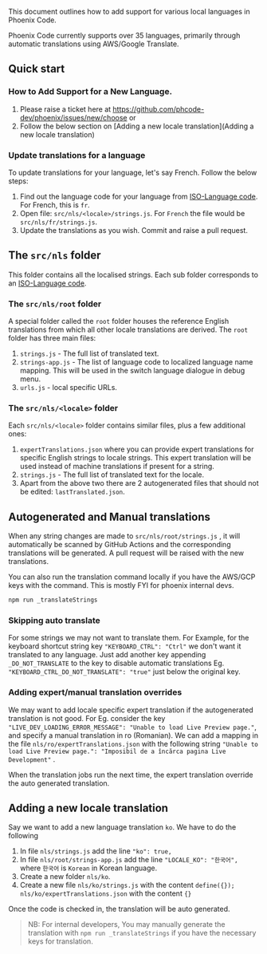 This document outlines how to add support for various local languages in Phoenix Code.

Phoenix Code currently supports over 35 languages, primarily through automatic translations using AWS/Google Translate.

## Quick start

### How to Add Support for a New Language.
1. Please raise a ticket here at https://github.com/phcode-dev/phoenix/issues/new/choose 
    or 
2. Follow the below section on [Adding a new locale translation](Adding a new locale translation)

### Update translations for a language
To update translations for your language, let's say French.
Follow the below steps:
1. Find out the language code for your language
from [ISO-Language code](https://www.w3schools.com/tags/ref_language_codes.asp). For French, this is `fr`.
2. Open file: `src/nls/<locale>/strings.js`. For `French` the file would be `src/nls/fr/strings.js`.
3. Update the translations as you wish. Commit and raise a pull request.

## The `src/nls` folder
This folder contains all the localised strings. Each sub folder corresponds to an [ISO-Language code](https://www.w3schools.com/tags/ref_language_codes.asp).

### The `src/nls/root` folder
A special folder called the `root` folder houses the reference English translations from which all other locale translations are derived. The `root` folder has three main files:
1. `strings.js` - The full list of translated text.
2. `strings-app.js` - The list of language code to localized language name mapping. This will be used in the switch language dialogue in debug menu.
3. `urls.js` - local specific URLs.

### The `src/nls/<locale>` folder
Each `src/nls/<locale>` folder contains similar files, plus a few additional ones:
1. `expertTranslations.json` where you can provide expert translations for specific English strings to locale strings. This expert translation will be used instead of machine translations if present for a string.
2. `strings.js` - The full list of translated text for the locale.
3. Apart from the above two there are 2 autogenerated files that should not be edited: `lastTranslated.json`.

## Autogenerated and Manual translations
When any string changes are made to `src/nls/root/strings.js` , it will automatically be scanned by GitHub Actions and the corresponding translations will be generated. A pull request will be raised with the new translations.

You can also run the translation command locally if you have the AWS/GCP keys with the command. This is mostly FYI for phoenix internal devs.
```bash
npm run _translateStrings
```

### Skipping auto translate
For some strings we may not want to translate them. For Example, for the keyboard shortcut string key `"KEYBOARD_CTRL": "Ctrl"`
we don't want it translated to any language. Just add another key appending `_DO_NOT_TRANSLATE` to the key to disable automatic translations Eg. `"KEYBOARD_CTRL_DO_NOT_TRANSLATE": "true"` just below the original key. 

### Adding expert/manual translation overrides
We may want to add locale specific expert translation if the autogenerated translation is not good.
For Eg. consider the key `"LIVE_DEV_LOADING_ERROR_MESSAGE": "Unable to load Live Preview page."`, and specify a manual translation in ro (Romanian). We can add a mapping in the file `nls/ro/expertTranslations.json` with
the following string `"Unable to load Live Preview page.": "Imposibil de a încărca pagina Live Development"` .

When the translation jobs run the next time, the expert translation override the auto generated translation.

## Adding a new locale translation
Say we want to add a new language translation `ko`. We have to do the following
1. In file `nls/strings.js` add the line `"ko": true,`
2. In file `nls/root/strings-app.js` add the line `"LOCALE_KO": "한국어",` where `한국어` is `Korean` in Korean language.
3. Create a new folder `nls/ko`.
4. Create a new file `nls/ko/strings.js` with the content `define({});`
`nls/ko/expertTranslations.json` with the content `{}`

Once the code is checked in, the translation will be auto generated.

> NB: For internal developers, You may manually generate the translation with `npm run _translateStrings` if you have the necessary keys for translation.
